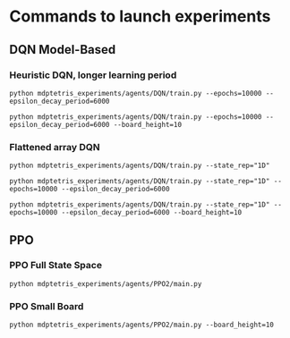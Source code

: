 # Commands to launch experiments

## DQN Model-Based
### Heuristic DQN, longer learning period 
`python mdptetris_experiments/agents/DQN/train.py --epochs=10000 --epsilon_decay_period=6000`

`python mdptetris_experiments/agents/DQN/train.py --epochs=10000 --epsilon_decay_period=6000 --board_height=10`

### Flattened array DQN
`python mdptetris_experiments/agents/DQN/train.py --state_rep="1D"`

`python mdptetris_experiments/agents/DQN/train.py --state_rep="1D" --epochs=10000 --epsilon_decay_period=6000`

`python mdptetris_experiments/agents/DQN/train.py --state_rep="1D" --epochs=10000 --epsilon_decay_period=6000 --board_height=10`

## PPO
### PPO Full State Space
`python mdptetris_experiments/agents/PPO2/main.py`

### PPO Small Board
`python mdptetris_experiments/agents/PPO2/main.py --board_height=10`
